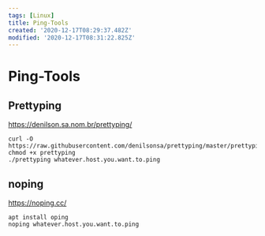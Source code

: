```yaml
---
tags: [Linux]
title: Ping-Tools
created: '2020-12-17T08:29:37.482Z'
modified: '2020-12-17T08:31:22.825Z'
---
```


# Ping-Tools
## Prettyping

https://denilson.sa.nom.br/prettyping/

    curl -O https://raw.githubusercontent.com/denilsonsa/prettyping/master/prettyping
    chmod +x prettyping
    ./prettyping whatever.host.you.want.to.ping

## noping
https://noping.cc/

    apt install oping
    noping whatever.host.you.want.to.ping
